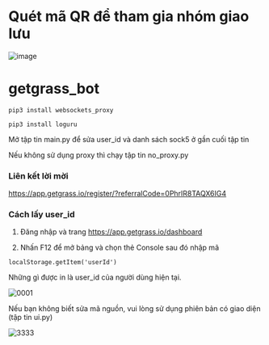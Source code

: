 # Quét mã QR để tham gia nhóm giao lưu

![image](https://github.com/ymmmmmmmm/getgrass_bot/assets/51306299/36b45b13-fe65-4c5f-80f5-ea83aebecf01)

# getgrass_bot

`pip3 install websockets_proxy`


`pip3 install loguru`


Mở tập tin main.py để sửa user_id và danh sách sock5 ở gần cuối tập tin

Nếu không sử dụng proxy thì chạy tập tin no_proxy.py


### Liên kết lời mời

https://app.getgrass.io/register/?referralCode=0PhrIR8TAQX6IG4

### Cách lấy user_id

1. Đăng nhập và trang https://app.getgrass.io/dashboard

2. Nhấn F12 để mở bảng và chọn thẻ Console sau đó nhập mã

`localStorage.getItem('userId')`

Những gì được in là user_id của người dùng hiện tại.


![0001](https://github.com/ymmmmmmmm/getgrass_bot/assets/51306299/31d0e16e-df2f-443a-a141-910d16052ed9)


Nếu bạn không biết sửa mã nguồn, vui lòng sử dụng phiên bản có giao diện (tập tin ui.py)


![3333](https://github.com/ymmmmmmmm/getgrass_bot/assets/51306299/80e18c1f-da5d-40d4-a361-3506b44c6602)

